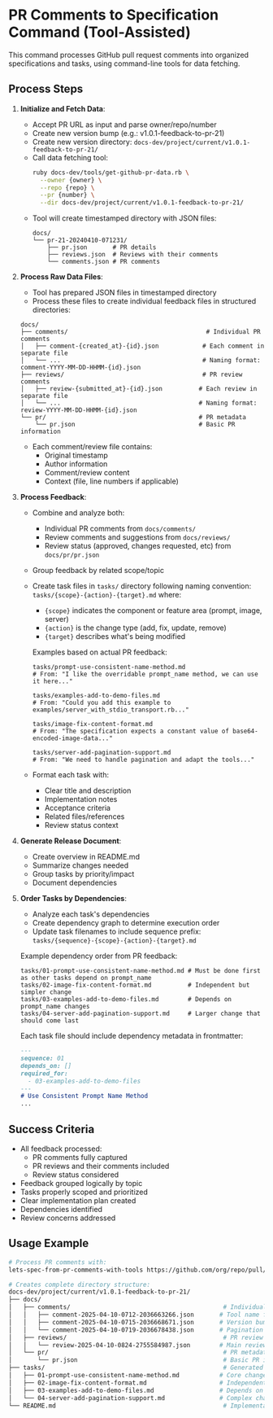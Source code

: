 # PR Comments to Specification Command (Tool-Assisted)

This command processes GitHub pull request comments into organized specifications and tasks, using command-line tools for data fetching.

## Process Steps

1. **Initialize and Fetch Data**:
   - Accept PR URL as input and parse owner/repo/number
   - Create new version bump (e.g.: v1.0.1-feedback-to-pr-21)
   - Create new version directory: `docs-dev/project/current/v1.0.1-feedback-to-pr-21/`
   - Call data fetching tool:
     ```bash
     ruby docs-dev/tools/get-github-pr-data.rb \
       --owner {owner} \
       --repo {repo} \
       --pr {number} \
       --dir docs-dev/project/current/v1.0.1-feedback-to-pr-21/
     ```
   - Tool will create timestamped directory with JSON files:
     ```
     docs/
     └── pr-21-20240410-071231/
         ├── pr.json       # PR details
         ├── reviews.json  # Reviews with their comments
         └── comments.json # PR comments
     ```

2. **Process Raw Data Files**:
   - Tool has prepared JSON files in timestamped directory
   - Process these files to create individual feedback files in structured directories:
   ```
   docs/
   ├── comments/                                      # Individual PR comments
   │   ├── comment-{created_at}-{id}.json            # Each comment in separate file
   │   └── ...                                       # Naming format: comment-YYYY-MM-DD-HHMM-{id}.json
   ├── reviews/                                      # PR review comments
   │   ├── review-{submitted_at}-{id}.json          # Each review in separate file
   │   └── ...                                      # Naming format: review-YYYY-MM-DD-HHMM-{id}.json
   └── pr/                                          # PR metadata
       └── pr.json                                  # Basic PR information
   ```
   - Each comment/review file contains:
     - Original timestamp
     - Author information
     - Comment/review content
     - Context (file, line numbers if applicable)

3. **Process Feedback**:
   - Combine and analyze both:
     - Individual PR comments from `docs/comments/`
     - Review comments and suggestions from `docs/reviews/`
     - Review status (approved, changes requested, etc) from `docs/pr/pr.json`
   - Group feedback by related scope/topic
   - Create task files in `tasks/` directory following naming convention:
     `tasks/{scope}-{action}-{target}.md` where:
       - `{scope}` indicates the component or feature area (prompt, image, server)
       - `{action}` is the change type (add, fix, update, remove)
       - `{target}` describes what's being modified

     Examples based on actual PR feedback:
     ```
     tasks/prompt-use-consistent-name-method.md
     # From: "I like the overridable prompt_name method, we can use it here..."

     tasks/examples-add-to-demo-files.md
     # From: "Could you add this example to examples/server_with_stdio_transport.rb..."

     tasks/image-fix-content-format.md
     # From: "The specification expects a constant value of base64-encoded-image-data..."

     tasks/server-add-pagination-support.md
     # From: "We need to handle pagination and adapt the tools..."
     ```
   - Format each task with:
     - Clear title and description
     - Implementation notes
     - Acceptance criteria
     - Related files/references
     - Review status context

4. **Generate Release Document**:
   - Create overview in README.md
   - Summarize changes needed
   - Group tasks by priority/impact
   - Document dependencies

5. **Order Tasks by Dependencies**:
   - Analyze each task's dependencies
   - Create dependency graph to determine execution order
   - Update task filenames to include sequence prefix: `tasks/{sequence}-{scope}-{action}-{target}.md`

   Example dependency order from PR feedback:
   ```
   tasks/01-prompt-use-consistent-name-method.md # Must be done first as other tasks depend on prompt_name
   tasks/02-image-fix-content-format.md          # Independent but simpler change
   tasks/03-examples-add-to-demo-files.md        # Depends on prompt_name changes
   tasks/04-server-add-pagination-support.md     # Larger change that should come last
   ```

   Each task file should include dependency metadata in frontmatter:
   ```md
   ---
   sequence: 01
   depends_on: []
   required_for:
     - 03-examples-add-to-demo-files
   ---
   # Use Consistent Prompt Name Method
   ...
   ```

## Success Criteria

- All feedback processed:
  - PR comments fully captured
  - PR reviews and their comments included
  - Review status considered
- Feedback grouped logically by topic
- Tasks properly scoped and prioritized
- Clear implementation plan created
- Dependencies identified
- Review concerns addressed

## Usage Example

```bash
# Process PR comments with:
lets-spec-from-pr-comments-with-tools https://github.com/org/repo/pull/123

# Creates complete directory structure:
docs-dev/project/current/v1.0.1-feedback-to-pr-21/
├── docs/
│   ├── comments/                                          # Individual PR comments
│   │   ├── comment-2025-04-10-0712-2036663266.json       # Tool name feedback
│   │   ├── comment-2025-04-10-0715-2036668671.json       # Version bump request
│   │   └── comment-2025-04-10-0719-2036678438.json       # Pagination feedback
│   ├── reviews/                                           # PR review comments
│   │   └── review-2025-04-10-0824-2755584987.json        # Main review feedback
│   └── pr/                                                # PR metadata
│       └── pr.json                                        # Basic PR information
├── tasks/                                                 # Generated task files
│   ├── 01-prompt-use-consistent-name-method.md           # Core change affecting other tasks
│   ├── 02-image-fix-content-format.md                    # Independent formatting fix
│   ├── 03-examples-add-to-demo-files.md                  # Depends on prompt_name implementation
│   └── 04-server-add-pagination-support.md               # Complex change to come last
└── README.md                                              # Implementation overview
```
